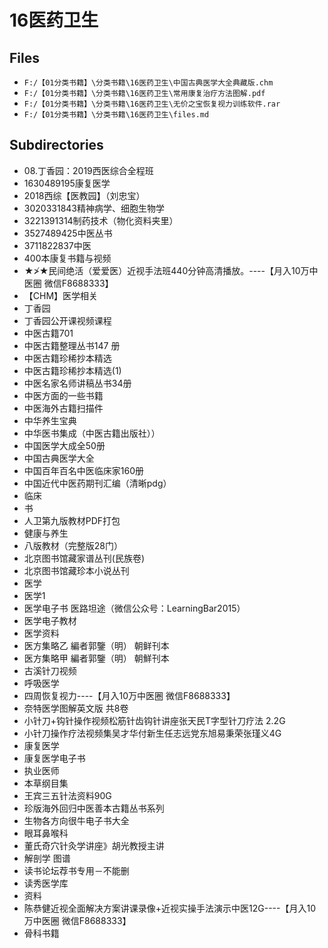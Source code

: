 # 16医药卫生

## Files

- `F:/【01分类书籍】\分类书籍\16医药卫生\中国古典医学大全典藏版.chm`
- `F:/【01分类书籍】\分类书籍\16医药卫生\常用康复治疗方法图解.pdf`
- `F:/【01分类书籍】\分类书籍\16医药卫生\无价之宝恢复视力训练软件.rar`
- `F:/【01分类书籍】\分类书籍\16医药卫生\files.md`

## Subdirectories

- 08.丁香园：2019西医综合全程班
- 1630489195康复医学
- 2018西综【医教园】（刘忠宝）
- 3020331843精神病学、细胞生物学
- 3221391314制药技术（物化资料夹里）
- 3527489425中医丛书
- 3711822837中医
- 400本康复书籍与视频
- ★≯★民间绝活（爱爱医）近视手法班440分钟高清播放。----【月入10万中医圈 微信F8688333】
- 【CHM】医学相关
- 丁香园
- 丁香园公开课视频课程
- 中医古籍701
- 中医古籍整理丛书147 册
- 中医古籍珍稀抄本精选
- 中医古籍珍稀抄本精选(1)
- 中医名家名师讲稿丛书34册
- 中医方面的一些书籍
- 中医海外古籍扫描件
- 中华养生宝典
- 中华医书集成（中医古籍出版社））
- 中国医学大成全50册
- 中国古典医学大全
- 中国百年百名中医临床家160册
- 中国近代中医药期刊汇编（清晰pdg）
- 临床
- 书
- 人卫第九版教材PDF打包
- 健康与养生
- 八版教材（完整版28门）
- 北京图书馆藏家谱丛刊(民族卷)
- 北京图书馆藏珍本小说丛刊
- 医学
- 医学1
- 医学电子书 医路坦途（微信公众号：LearningBar2015）
- 医学电子教材
- 医学资料
- 医方集略乙  編者郭鑒（明） 朝鲜刊本
- 医方集略甲  編者郭鑒（明） 朝鮮刊本
- 古溪针刀视频
- 呼吸医学
- 四周恢复视力----【月入10万中医圈 微信F8688333】
- 奈特医学图解英文版 共8卷
- 小针刀+钩针操作视频松筋针齿钩针讲座张天民T字型针刀疗法 2.2G
- 小针刀操作疗法视频集吴才华付新生任志远党东旭易秉荣张瑾义4G
- 康复医学
- 康复医学电子书
- 执业医师
- 本草纲目集
- 王宾三五针法资料90G
- 珍版海外回归中医善本古籍丛书系列
- 生物各方向很牛电子书大全
- 眼耳鼻喉科
- 董氏奇穴针灸学讲座》胡光教授主讲
- 解剖学 图谱
- 读书论坛荐书专用－不能删
- 读秀医学库
- 资料
- 陈恭健近视全面解决方案讲课录像+近视实操手法演示中医12G----【月入10万中医圈 微信F8688333】
- 骨科书籍
